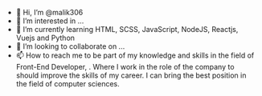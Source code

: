 - 👋 Hi, I’m @malik306
- 👀 I’m interested in ...
- 🌱 I’m currently learning HTML, SCSS, JavaScript, NodeJS, Reactjs, Vuejs and Python
- 💞️ I’m looking to collaborate on ...
- 📫 How to reach me to be part of my knowledge and skills in the field of Front-End Developer, . Where I work in the role of the company to should improve the skills of my career. I can bring the best position in the field of computer sciences.

<!---
malik306/malik306 is a ✨ special ✨ repository because its `README.md` (this file) appears on your GitHub profile.
You can click the Preview link to take a look at your changes.
--->
